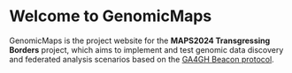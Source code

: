 # Welcome to GenomicMaps

GenomicMaps is the project website for the **MAPS2024 Transgressing Borders**
project, which aims to implement and test genomic data discovery and federated
analysis scenarios based on the [GA4GH Beacon protocol](https://docs.genomebeacons.org).